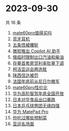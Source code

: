 # 2023-09-30

共 16 条

<!-- BEGIN -->
<!-- 最后更新时间 Sat Sep 30 2023 16:08:03 GMT+0800 (China Standard Time) -->

1. [mate60pro值得买吗](https://www.zhihu.com/search?q=mate60pro%E5%80%BC%E5%BE%97%E4%B9%B0%E5%90%97)
1. [蓝牙耳机](https://www.zhihu.com/search?q=%E8%93%9D%E7%89%99%E8%80%B3%E6%9C%BA)
1. [五条悟被腰斩](https://www.zhihu.com/search?q=%E4%BA%94%E6%9D%A1%E6%82%9F%E8%A2%AB%E8%85%B0%E6%96%A9)
1. [微软推出 Copilot AI 助手](https://www.zhihu.com/search?q=%E5%BE%AE%E8%BD%AF%E6%8E%A8%E5%87%BA%20Copilot%20AI%20%E5%8A%A9%E6%89%8B)
1. [俄临时限制出口汽油和柴油](https://www.zhihu.com/search?q=%E4%BF%84%E4%B8%B4%E6%97%B6%E9%99%90%E5%88%B6%E5%87%BA%E5%8F%A3%E6%B1%BD%E6%B2%B9%E5%92%8C%E6%9F%B4%E6%B2%B9)
1. [存量首套房贷利率批量下调](https://www.zhihu.com/search?q=%E5%AD%98%E9%87%8F%E9%A6%96%E5%A5%97%E6%88%BF%E8%B4%B7%E5%88%A9%E7%8E%87%E6%89%B9%E9%87%8F%E4%B8%8B%E8%B0%83)
1. [柯洁亚运会两连胜](https://www.zhihu.com/search?q=%E6%9F%AF%E6%B4%81%E4%BA%9A%E8%BF%90%E4%BC%9A%E4%B8%A4%E8%BF%9E%E8%83%9C)
1. [陕西信达被罚](https://www.zhihu.com/search?q=%E9%99%95%E8%A5%BF%E4%BF%A1%E8%BE%BE%E8%A2%AB%E7%BD%9A)
1. [法国年底前从尼日尔撤军](https://www.zhihu.com/search?q=%E6%B3%95%E5%9B%BD%E5%B9%B4%E5%BA%95%E5%89%8D%E4%BB%8E%E5%B0%BC%E6%97%A5%E5%B0%94%E6%92%A4%E5%86%9B)
1. [mate60pro性价比](https://www.zhihu.com/search?q=mate60pro%E6%80%A7%E4%BB%B7%E6%AF%94)
1. [华为高阶智驾年底全国开放](https://www.zhihu.com/search?q=%E5%8D%8E%E4%B8%BA%E9%AB%98%E9%98%B6%E6%99%BA%E9%A9%BE%E5%B9%B4%E5%BA%95%E5%85%A8%E5%9B%BD%E5%BC%80%E6%94%BE)
1. [日本对华食品出口暴跌](https://www.zhihu.com/search?q=%E6%97%A5%E6%9C%AC%E5%AF%B9%E5%8D%8E%E9%A3%9F%E5%93%81%E5%87%BA%E5%8F%A3%E6%9A%B4%E8%B7%8C)
1. [日本乒乓球男团无缘四强](https://www.zhihu.com/search?q=%E6%97%A5%E6%9C%AC%E4%B9%92%E4%B9%93%E7%90%83%E7%94%B7%E5%9B%A2%E6%97%A0%E7%BC%98%E5%9B%9B%E5%BC%BA)
1. [华为 MatePad Pro](https://www.zhihu.com/search?q=%E5%8D%8E%E4%B8%BA%20MatePad%20Pro)
1. [你吃过哪些预制菜](https://www.zhihu.com/search?q=%E4%BD%A0%E5%90%83%E8%BF%87%E5%93%AA%E4%BA%9B%E9%A2%84%E5%88%B6%E8%8F%9C)
1. [亚运名场面](https://www.zhihu.com/search?q=%E4%BA%9A%E8%BF%90%E5%90%8D%E5%9C%BA%E9%9D%A2)

<!-- END -->
